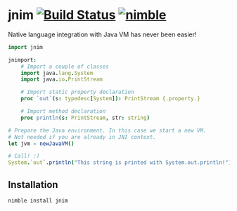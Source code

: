 # jnim [![Build Status](https://semaphoreci.com/api/v1/projects/0d22c364-1d81-4f38-8ba9-c440e1b6cd64/611216/badge.svg)](https://semaphoreci.com/yglukhov/jnim) [![nimble](https://raw.githubusercontent.com/yglukhov/nimble-tag/master/nimble.png)](https://github.com/yglukhov/nimble-tag)

Native language integration with Java VM has never been easier!
```nim
import jnim

jnimport:
    # Import a couple of classes
    import java.lang.System
    import java.io.PrintStream

    # Import static property declaration
    proc `out`(s: typedesc[System]): PrintStream {.property.}

    # Import method declaration
    proc println(s: PrintStream, str: string)

# Prepare the Java environment. In this case we start a new VM.
# Not needed if you are already in JNI context.
let jvm = newJavaVM()

# Call! :)
System.`out`.println("This string is printed with System.out.println!")
```

## Installation
```sh
nimble install jnim
```
